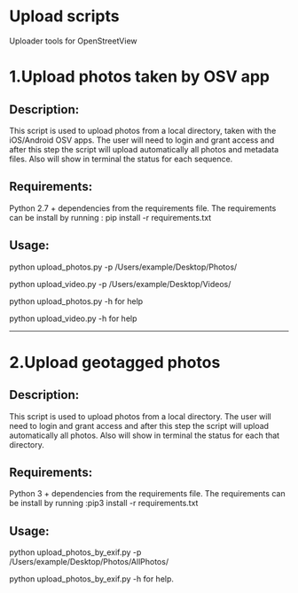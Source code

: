 # Upload scripts 
Uploader tools for OpenStreetView

# 1.Upload photos taken by OSV app

## Description:
This script is used to upload photos from a local directory, taken with the iOS/Android OSV apps. 
The user will need to login and grant access  and after this step the script will upload automatically all photos and metadata files. 
Also will show in terminal the status for each sequence.

## Requirements: 
Python 2.7 + dependencies from the requirements file. 
The requirements can be install by running : pip install -r requirements.txt
    
## Usage:


python upload_photos.py -p /Users/example/Desktop/Photos/

python upload_video.py -p /Users/example/Desktop/Videos/

python upload_photos.py -h for help

python upload_video.py -h for help
    
---------   
# 2.Upload geotagged photos

## Description:
This script is used to upload photos from a local directory. 
The user will need to login and grant access  and after this step the script will upload automatically all photos. 
Also will show in terminal the status for each that directory.

## Requirements: 
Python 3 + dependencies from the requirements file. 
The requirements can be install by running :pip3 install -r requirements.txt

## Usage:
python upload_photos_by_exif.py -p /Users/example/Desktop/Photos/AllPhotos/

python upload_photos_by_exif.py -h for help.